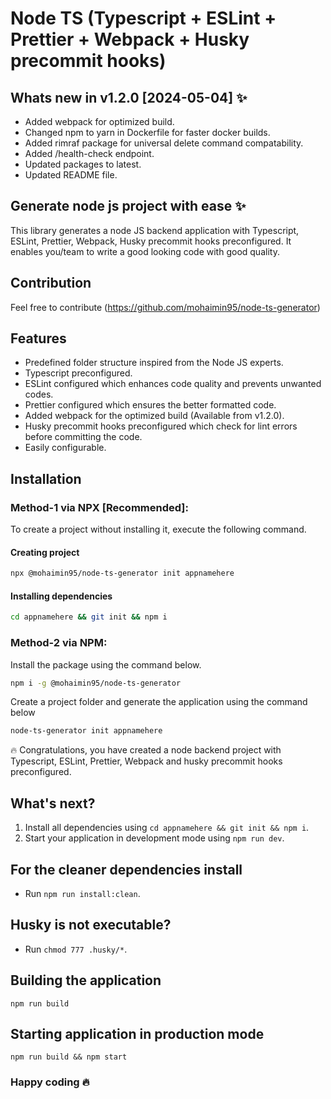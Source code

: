 # Node TS (Typescript + ESLint + Prettier + Webpack + Husky precommit hooks)

## Whats new in v1.2.0 [2024-05-04] ✨
- Added webpack for optimized build.
- Changed npm to yarn in Dockerfile for faster docker builds.
- Added rimraf package for universal delete command compatability.
- Added /health-check endpoint.
- Updated packages to latest.
- Updated README file.

## Generate node js project with ease ✨

This library generates a node JS backend application with Typescript, ESLint, Prettier, Webpack, Husky precommit hooks preconfigured. It enables you/team to write a good looking code with good quality.

## Contribution

Feel free to contribute (https://github.com/mohaimin95/node-ts-generator)

## Features

- Predefined folder structure inspired from the Node JS experts.
- Typescript preconfigured.
- ESLint configured which enhances code quality and prevents unwanted codes.
- Prettier configured which ensures the better formatted code.
- Added webpack for the optimized build (Available from v1.2.0).
- Husky precommit hooks preconfigured which check for lint errors before committing the code.
- Easily configurable.

## Installation
### Method-1 via NPX [Recommended]:
To create a project without installing it, execute the following command.

#### Creating project
```sh
npx @mohaimin95/node-ts-generator init appnamehere
```

#### Installing dependencies

```sh
cd appnamehere && git init && npm i
```

### Method-2 via NPM:
Install the package using the command below.

```sh
npm i -g @mohaimin95/node-ts-generator
```

Create a project folder and generate the application using the command below

```sh
node-ts-generator init appnamehere
```

🔥 Congratulations, you have created a node backend project with Typescript, ESLint, Prettier, Webpack and husky precommit hooks preconfigured.

## What's next?

1. Install all dependencies using `cd appnamehere && git init && npm i`.
2. Start your application in development mode using `npm run dev`.

## For the cleaner dependencies install

- Run `npm run install:clean`.

## Husky is not executable?

- Run `chmod 777 .husky/*`.

## Building the application

```
npm run build
```

## Starting application in production mode

```
npm run build && npm start
```

### Happy coding 🔥